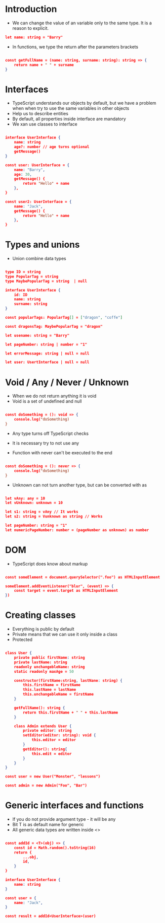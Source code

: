 # Introduction

- We can change the value of an variable only to the same type. It is a reason to explicit.

```json
let name: string = "Barry"
```

- In functions, we type the return after the parameters brackets

```json

const getFullName = (name: string, surname: string): string => {
    return name + " " + surname
}

```

# Interfaces

- TypeScript understands our objects by default, but we have a problem when when try to use the same variables in other objects 
- Help us to describe entities 
- By default, all properties inside interface are mandatory 
- We xan use classes to interface 

```json 

interface UserInterface {
    name: string 
    age?: number // age turns optional 
    getMessage()
}

const user: UserInterface = {
    name: "Barry",
    age: 30,
    getMessage() {
        return "Hello" + name
    },
}

const user2: UserInterface = {
    name: "Jack",
    getMessage() {
        return "Hello" + name
    },
}

```

# Types and unions

- Union combine data types 

```json

type ID = string
type PopularTag = string 
type MaybePopularTag = string  | null

interface UserInterface {
    id: ID
    name: string 
    surname: string
}

const popularTags: PopularTag[] = ["dragon", "coffe"]

const dragonsTag: MaybePopularTag = "dragon"

let usename: string = "Barry"

let pageNumber: string | number = "1"

let errorMessage: string | null = null

let user: UsertInterface | null = null 

```

# Void / Any / Never / Unknown

- When we do not return anything it is void 
- Void is a set of undefined and null 

```json

const doSomething = (): void => {
    console.log("doSomething)
}

```

- Any type turns off TypeScript checks 
- It is necessary try to not use any 

- Function with never can't be executed to the end

```json

const doSomething = (): never => {
    console.log("doSomething)
}

```

- Unknown can not turn another type, but can be converted with as

```json

let vAny: any = 10
let vUnknown: unknown = 10

let s1: string = vAny // It works
let s2: string = Vunknown as string // Works

let pageNumber: string = "1"
let numericPageNumber: number = (pageNumber as unknown) as number

```

# DOM

- TypeScript does know about markup

```json

const someElement = document.querySelector(".foo") as HTMLInputElement

someElement.addEventListener("blur", (event) => {
    const target = event.target as HTMLInputElement
})

```

# Creating classes

- Everything is public by default 
- Private means that we can use it only inside a class 
- Protected 

```json

class User {
    private public firstName: string 
    private lastName: string
    readonly unchangebleName: string  
    static readonly maxAge = 50

    constructor(firstName:string, lastNane: string) {
        this.firstName = firstName
        this.lastName = lastName
        this.unchangebleName = firstName
    }

    getFullName(): string {
        return this.firstName + " " + this.lastName
    }

    class Admin extends User {
        private editor: string 
        setEditor(editor: string): void {
            this.editor = editor
        }
        getEditor(): string{
            this.edit = editor
        }
    }
}

const user = new User("Monster", "lessons")

const admin = new Admin("Foo", "Bar")

```

# Generic interfaces and functions

 
- If you do not provide argument type - it will be any
- Bit T is as default name for generic
- All generic data types are written inside <>

```json 

const addId = <T>(obj) => {
    const id = Math.random().toString(16)
    return {
        ...obj,
        id,
    }
}

interface UserInterface { 
    name: string 
}

const user = {
    name: "Jack",
}

const result = addId<UserInterface>(user)

```


